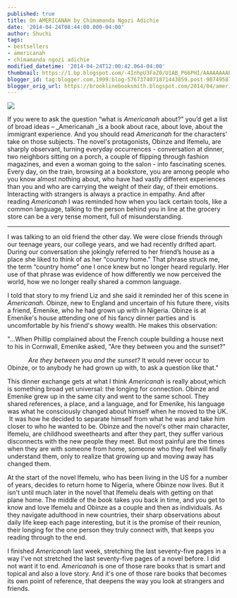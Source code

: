 ```yaml
---
published: true
title: On AMERICANAH by Chimamanda Ngozi Adichie
date: '2014-04-24T08:44:00.000-04:00'
author: Shuchi
tags:
- bestsellers
- americanah
- chimamanda ngozi adichie
modified_datetime: '2014-04-24T12:00:42.064-04:00'
thumbnail: https://1.bp.blogspot.com/-4InhpU3FaZ0/U1AB_P66PHI/AAAAAAAAPvc/kGHI5H-4EI0/s72-c/americanah.png
blogger_id: tag:blogger.com,1999:blog-5767374071871443859.post-9074958763352868200
blogger_orig_url: https://brooklinebooksmith.blogspot.com/2014/04/americanah-by-chimamanda-ngozi-adichie.html
---
```

[![](https://1.bp.blogspot.com/-4InhpU3FaZ0/U1AB_P66PHI/AAAAAAAAPvc/kGHI5H-4EI0/s1600/americanah.png)](https://1.bp.blogspot.com/-4InhpU3FaZ0/U1AB_P66PHI/AAAAAAAAPvc/kGHI5H-4EI0/s1600/americanah.png)

If you were to ask the question “what is _Americanah_ about?” you’d get a list of broad ideas – _Americanah _is a book about race, about love, about the immigrant experience. And you should read _Americanah_ for the characters' take on those subjects. The novel's protagonists, Obinze and Ifemelu, are sharply observant, turning everyday occurrences - conversation at dinner, two neighbors sitting on a porch, a couple of flipping through fashion magazines, and even a woman going to the salon - into fascinating scenes. Every day, on the train, browsing at a bookstore, you are among people who you know almost nothing about, who have had vastly different experiences than you and who are carrying the weight of their day, of their emotions. Interacting with strangers is always a practice in empathy. And after reading _Americanah_ I was reminded how when you lack certain tools, like a common language, talking to the person behind you in line at the grocery store can be a very tense moment, full of misunderstanding.

***

I was talking to an old friend the other day. We were close friends through our teenage years, our college years, and we had recently drifted apart. During our conversation she jokingly referred to her friend’s house as a place she liked to think of as her “country home.” That phrase struck me, the term “country home” one I once knew but no longer heard regularly. Her use of that phrase was evidence of how differently we now perceived the world, how we no longer really shared a common language.

I told that story to my friend Liz and she said it reminded her of this scene in _Americanah._ Obinze, new to England and uncertain of his future there, visits a friend, Emenike, who he had grown up with in Nigeria. Obinze is at Emenike's house attending one of his fancy dinner parties and is uncomfortable by his friend's showy wealth. He makes this observation:

"...When Phillip complained about the French couple building a house next to his in Cornwall, Emenike asked, "Are they between you and the sunset?"

            _Are they between you and the sunset?_ It would never occur to Obinze, or to anybody he had grown up with, to ask a question like that."

This dinner exchange gets at what I think _Americanah_ is really about,which is something broad yet universal: the longing for connection. Obinze and Emenike grew up in the same city and went to the same school. They shared references, a place, and a language, and for Emenike, his language was what he consciously changed about himself when he moved to the UK.  It was how he decided to separate himself from what he was and take him closer to who he wanted to be. Obinze and the novel's other main character, Ifemelu, are childhood sweethearts and after they part, they suffer various disconnects with the new people they meet. But most painful are the times when they are with someone from home, someone who they feel will finally understand them, only to realize that growing up and moving away has changed them.

At the start of the novel Ifemelu, who has been living in the US for a number of years, decides to return home to Nigeria, where Obinze now lives. But it isn't until much later in the novel that Ifemelu deals with getting on that plane home. The middle of the book takes you back in time, and you get to know and love Ifemelu and Obinze as a couple and then as individuals. As they navigate adulthood in new countries, their sharp observations about daily life keep each page interesting, but it is the promise of their reunion, their longing for the one person they truly connect with, that keeps you reading through to the end.

I finished _Americanah_ last week, stretching the last seventy-five pages in a way I've not stretched the last seventy-five pages of a novel before. I did not want it to end. _Americanah_ is one of those rare books that is smart and topical and also a love story. And it's one of those rare books that becomes its own point of reference, that deepens the way you look at strangers and friends.
